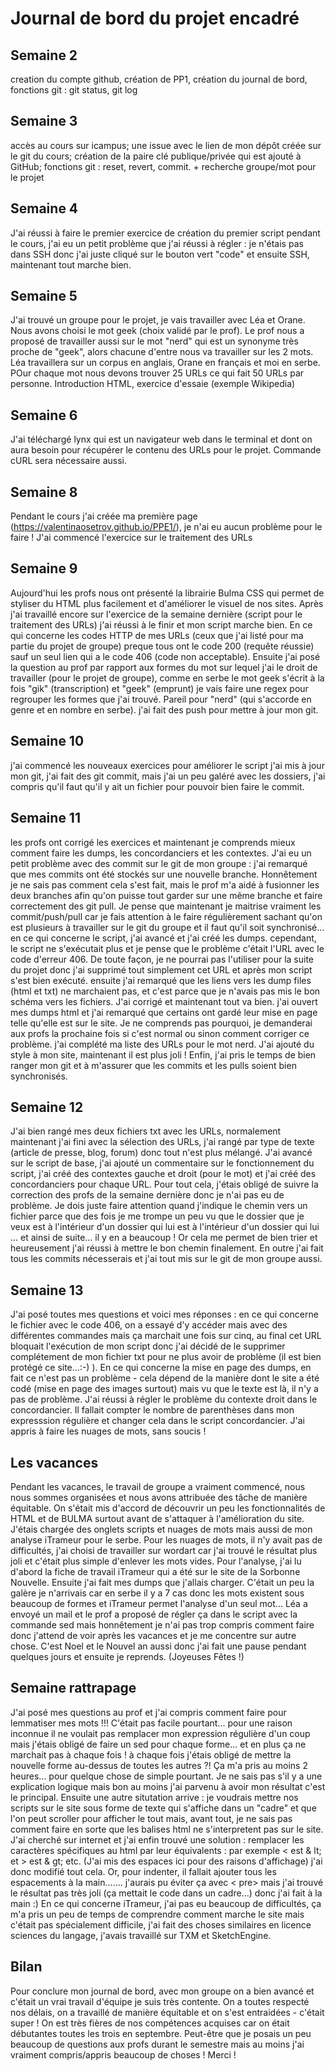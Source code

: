 # Journal de bord du projet encadré
## Semaine 2
creation du compte github, création de PP1, création du journal de bord, fonctions git : git status, git log 

## Semaine 3
accès au cours sur icampus; une issue avec le lien de mon dépôt créée sur le git du cours; création de la paire clé publique/privée qui est ajouté à GitHub; fonctions git : reset, revert, commit. + recherche groupe/mot pour le projet

## Semaine 4
J'ai réussi à faire le premier exercice de création du premier script pendant le cours, j'ai eu un petit problème que j'ai réussi à régler : je n'étais pas dans SSH donc j'ai juste cliqué sur le bouton vert "code" et ensuite SSH, maintenant tout marche bien.

## Semaine 5
J'ai trouvé un groupe pour le projet, je vais travailler avec Léa et Orane. 
Nous avons choisi le mot geek (choix validé par le prof). Le prof nous a proposé de travailler aussi sur le mot "nerd" qui est un synonyme très proche de "geek", alors chacune d'entre nous va travailler sur les 2 mots. Léa travaillera sur un corpus en anglais, Orane en français et moi en serbe. POur chaque mot nous devons trouver 25 URLs ce qui fait 50 URLs par personne.
Introduction HTML, exercice d'essaie (exemple Wikipedia)

## Semaine 6
J'ai téléchargé lynx qui est un navigateur web dans le terminal et dont on aura besoin pour récupérer le contenu des URLs pour le projet. Commande cURL sera nécessaire aussi.

## Semaine 8
Pendant le cours j'ai créée ma première page (https://valentinaosetrov.github.io/PPE1/), je n'ai eu aucun problème pour le faire !
J'ai commencé l'exercice sur le traitement des URLs

## Semaine 9
Aujourd'hui les profs nous ont présenté la librairie Bulma CSS qui permet de styliser du HTML plus facilement et d'améliorer le visuel de nos sites.
Après j'ai travaillé encore sur l'exercice de la semaine dernière (script pour le traitement des URLs) j'ai réussi à le finir et mon script marche bien.  En ce qui concerne les codes HTTP de mes URLs (ceux que j'ai listé pour ma partie du projet de groupe) preque tous ont le code 200 (requête réussie) sauf un seul lien qui a le code 406 (code non acceptable). Ensuite j'ai posé la question au prof par rapport aux formes du mot sur lequel j'ai le droit de travailler (pour le projet de groupe), comme en serbe le mot geek s'écrit à la fois "gik" (transcription) et "geek" (emprunt) je vais faire une regex pour regrouper les formes que j'ai trouvé. Pareil pour "nerd" (qui s'accorde en genre et en nombre en serbe).
j'ai fait des push pour mettre à jour mon git.

## Semaine 10
j'ai commencé les nouveaux exercices pour améliorer le script
j'ai mis à jour mon git, j'ai fait des git commit, mais j'ai un peu galéré avec les dossiers, j'ai compris qu'il faut qu'il y ait un fichier pour pouvoir bien faire le commit. 

## Semaine 11
les profs ont corrigé les exercices et maintenant je comprends mieux comment faire les dumps, les concordanciers et les contextes.
J'ai eu un petit problème avec des commit sur le git de mon groupe : j'ai remarqué que mes commits ont été stockés sur une nouvelle branche. Honnêtement je ne sais pas comment cela s'est fait, mais le prof m'a aidé à fusionner les deux branches afin qu'on puisse tout garder sur une même branche et faire correctement des git pull. Je pense que maintenant je maitrise vraiment les commit/push/pull car je fais attention à le faire régulièrement sachant qu'on est plusieurs à travailler sur le git du groupe et il faut qu'il soit synchronisé...
en ce qui concerne le script, j'ai avancé et j'ai créé les dumps. cependant, le script ne s'exécutait plus et je pense que le problème c'était l'URL avec le code d'erreur 406. De toute façon, je ne pourrai pas l'utiliser pour la suite du projet donc j'ai supprimé tout simplement cet URL et après mon script s'est bien exécuté. ensuite j'ai remarqué que les liens vers les dump files (html et txt) ne marchaient pas, et c'est parce que je n'avais pas mis le bon schéma vers les fichiers. J'ai corrigé et maintenant tout va bien.
j'ai ouvert mes dumps html et j'ai remarqué que certains ont gardé leur mise en page telle qu'elle est sur le site. Je ne comprends pas pourquoi, je demanderai aux profs la prochaine fois si c'est normal ou sinon comment corriger ce problème.
j'ai complété ma liste des URLs pour le mot nerd. J'ai ajouté du style à mon site, maintenant il est plus joli ! 
Enfin, j'ai pris le temps de bien ranger mon git et à m'assurer que les commits et les pulls soient bien synchronisés.

## Semaine 12
J'ai bien rangé mes deux fichiers txt avec les URLs, normalement maintenant j'ai fini avec la sélection des URLs, j'ai rangé par type de texte (article de presse, blog, forum) donc tout n'est plus mélangé.
J'ai avancé sur le script de base, j'ai ajouté un commentaire sur le fonctionnement du script, j'ai créé des contextes gauche et droit (pour le mot) et j'ai créé des concordanciers pour chaque URL. Pour tout cela, j'étais obligé de suivre la correction des profs de la semaine dernière donc je n'ai pas eu de problème. Je dois juste faire attention quand j'indique le chemin vers un fichier parce que des fois je me trompe un peu vu que le dossier que je veux est à l'intérieur d'un dossier qui lui est à l'intérieur d'un dossier qui lui ... et ainsi de suite... il y en a beaucoup ! Or cela me permet de bien trier et heureusement j'ai réussi à mettre le bon chemin finalement. En outre j'ai fait tous les commits nécesserais et j'ai tout mis sur le git de mon groupe aussi.

## Semaine 13
J'ai posé toutes mes questions et voici mes réponses : en ce qui concerne le fichier avec le code 406, on a essayé d'y accéder mais avec des différentes commandes mais ça marchait une fois sur cinq, au final cet URL bloquait l'exécution de mon script donc j'ai décidé de le supprimer complétement de mon fichier txt pour ne plus avoir de problème (il est bien protégé ce site...:-) ).  En ce qui concerne la mise en page des dumps, en  fait ce n'est pas un problème - cela dépend de la manière dont le site a été codé (mise en page des images surtout) mais vu que le texte est là, il n'y a pas de problème.  J'ai réussi à régler le problème du contexte droit dans le concordancier. Il fallait compter le nombre de parenthèses dans mon expresssion régulière et changer cela dans le script concordancier. J'ai appris à faire les nuages de mots, sans soucis !

## Les vacances
Pendant les vacances, le travail de groupe a vraiment commencé, nous nous sommes organisées et nous avons attribuée des tâche de manière équitable. On s'était mis d'accord de découvrir un peu les fonctionnalités de HTML et de BULMA surtout avant de s'attaquer à l'amélioration du site. J'étais chargée des onglets scripts et nuages de mots mais aussi de mon analyse iTrameur pour le serbe. Pour les nuages de mots, il n'y avait pas de difficultés, j'ai choisi de travailler sur wordart car j'ai trouvé le résultat plus joli et c'était plus simple d'enlever les mots vides. Pour l'analyse, j'ai lu d'abord la fiche de travail iTrameur qui a été sur le site de la Sorbonne Nouvelle. Ensuite j'ai fait mes dumps que j'allais charger. C'était un peu la galère je n'arrivais car en serbe il y a 7 cas donc les mots existent sous beaucoup de formes et iTrameur permet l'analyse d'un seul mot... Léa a envoyé un mail et le prof a proposé de régler ça dans le script avec la commande sed mais honnêtement je n'ai pas trop compris comment faire donc j'attend de voir après les vacances et je me concentre sur autre chose. C'est Noel et le Nouvel an aussi donc j'ai fait une pause pendant quelques jours et ensuite je reprends. (Joyeuses Fêtes !)

## Semaine rattrapage
J'ai posé mes questions au prof et j'ai compris comment faire pour lemmatiser mes mots !!! C'était pas facile pourtant... pour une raison inconnue il ne voulait pas remplacer mon expression régulière d'un coup mais j'étais obligé de faire un sed pour chaque forme... et en plus ça ne marchait pas à chaque fois ! à chaque fois j'étais obligé de mettre la nouvelle forme au-dessus de toutes les autres ?! Ça m'a pris au moins 2 heures... pour quelque chose de simple pourtant. Je ne sais pas s'il y a une explication logique mais bon au moins j'ai parvenu à avoir mon résultat c'est le principal. Ensuite une autre situtation arrive : je voudrais mettre nos scripts sur le site sous forme de texte qui s'affiche dans un "cadre" et que l'on peut scroller pour afficher le tout mais, avant tout, je ne sais pas comment faire en sorte que les balises html ne s'interpretent pas sur le site. J'ai cherché sur internet et j'ai enfin trouvé une solution : remplacer les caractères spécifiques au html par leur équivalents : par exemple < est & lt; et > est & gt; etc. (J'ai mis des espaces ici pour des raisons d'affichage) j'ai donc modifié tout cela. Or, pour indenter, il fallait ajouter tous les espacements à la main....... j'aurais pu éviter ça avec < pre> mais j'ai trouvé le résultat pas très joli (ça mettait le code dans un cadre...) donc j'ai fait à la main :) 
En ce qui concerne iTrameur, j'ai pas eu beaucoup de difficultés, ça m'a pris un peu de temps de comprendre comment marche le site mais c'était pas spécialement difficile, j'ai fait des choses similaires en licence sciences du langage, j'avais travaillé sur TXM et SketchEngine.

## Bilan
Pour conclure mon journal de bord, avec mon groupe on a bien avancé et c'était un vrai travail d'équipe je suis très contente. On a toutes respecté nos délais, on a travaillé de manière équitable et on s'est entraidées - c'était super ! On est très fières de nos compétences acquises car on était débutantes toutes les trois en septembre. Peut-être que je posais un peu beaucoup de questions aux profs durant le semestre mais au moins j'ai vraiment compris/appris beaucoup de choses ! Merci !
